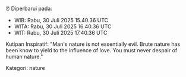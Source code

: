 ⏰ Diperbarui pada:
- WIB: Rabu, 30 Juli 2025 15.40.36 UTC
- WITA: Rabu, 30 Juli 2025 16.40.36 UTC
- WIT: Rabu, 30 Juli 2025 17.40.36 UTC

Kutipan Inspiratif:
"Man's nature is not essentially evil. Brute nature has been know to yield to the influence of love. You must never despair of human nature."


Kategori: nature

